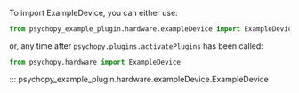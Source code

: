 To import ExampleDevice, you can either use:
```python
from psychopy_example_plugin.hardware.exampleDevice import ExampleDevice
```
or, any time after `psychopy.plugins.activatePlugins` has been called:
```python
from psychopy.hardware import ExampleDevice
```

::: psychopy_example_plugin.hardware.exampleDevice.ExampleDevice